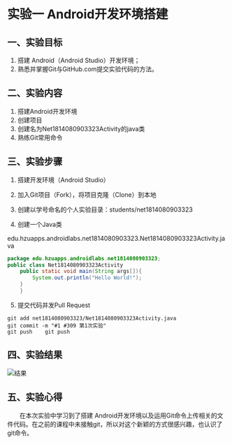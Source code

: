 # 实验一 Android开发环境搭建

## 一、实验目标

1. 搭建 Android（Android Studio）开发环境；
2. 熟悉并掌握Git与GitHub.com提交实验代码的方法。


## 二、实验内容
1. 搭建Android开发环境
2. 创建项目
3. 创建名为Net1814080903323Activity的java类
4. 熟练Git常用命令


## 三、实验步骤
1. 搭建开发环境（Android Studio）

2. 加入Git项目（Fork），将项目克隆（Clone）到本地

3. 创建以学号命名的个人实验目录：students/net1814080903323

4. 创建一个Java类

edu.hzuapps.androidlabs.net1814080903323.Net1814080903323Activity.java
```java
package edu.hzuapps.androidlabs.net1814080903323;
public class Net1814080903323Activity
	public static void main(String args[]){
		System.out.println("Hello World!");	
	}
	}
```

5. 提交代码并发Pull Request
```shell
git add net1814080903323/Net1814080903323Activity.java
git commit -m "#1 #309 第1次实验"
git push	git push
```


## 四、实验结果
![结果](https://github.com/joshua-ben/android-labs-2020/blob/master/students/net1814080903323/net1814080903323.png)


## 五、实验心得
　　在本次实验中学习到了搭建 Android开发环境以及运用Git命令上传相关的文件代码。在之前的课程中未接触git，所以对这个新颖的方式很感兴趣，也认识了git命令。
  
